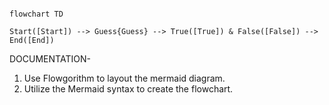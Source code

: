 ``` mermaid

flowchart TD

Start([Start]) --> Guess{Guess} --> True([True]) & False([False]) --> End([End])
```

DOCUMENTATION-
1. Use Flowgorithm to layout the mermaid diagram.
2. Utilize the Mermaid syntax to create the flowchart.